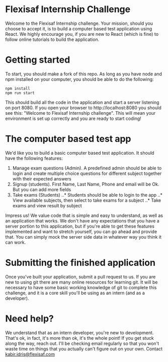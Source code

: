 # Flexisaf Internship Challenge
Welcome to the Flexisaf Internship challenge. Your mission, should you choose to accept it, is to build a computer based test application using React. We highly encourage you, if you are new to React (which is fine) to follow online tutorials to build the application.

# Getting started
To start, you should make a fork of this repo. As long as you have node and npm installed on your computer, you should be able to do the following:
```
npm install
npm run start
```
This should build all the code in the application and start a server listening on port 8080. If you open your browser to http://localhost:8080 you should see this: "Welcome to Flexisaf Internship challenge". This will mean your environment is set up correctly and you are ready to start coding!
# The computer based test app
We'd like you to build a basic computer based test application. It should have the following features:

1. Manage exam questions (Admin).
 A predefined admin should be able to login and create multiple choice questions for different subject together with their expected answers
2. Signup (students).
  First Name, Last Name, Phone and email will be Ok. But you can add more fields
3. Take exams (Students)
  ..* Students should be able to login to the app
  ..* View available subjects, then select to take exams for a subject
  ..* Take exams and view result by subject
  
Impress us! We value code that is simple and easy to understand, as well as an application that works. We don't have any expectations that you have a server portion to this application, but if you're able to get these features implemented and want to stretch yourself, you can go ahead and provide that. You can simply mock the server side data in whatever way you think it can work.

# Submitting the finished application

Once you've built your application, submit a pull request to us. If you are new to using git there are many online resources for learning git. It will be necessary to have some basic working knowledge of git to complete this challenge, and it is a core skill you'll be using as an intern (and as a developer).

# Need help?

We understand that as an intern developer, you're new to development. That's ok, in fact, it's more than ok, it's the whole point! If you get stuck along the way, reach out. I'll be checking email regularly so that you won't waste time on things that you actually can't figure out on your own. Contact kabir.idris@flexisaf.com
